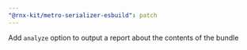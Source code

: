 ```yaml
---
"@rnx-kit/metro-serializer-esbuild": patch
---
```


Add `analyze` option to output a report about the contents of the bundle
